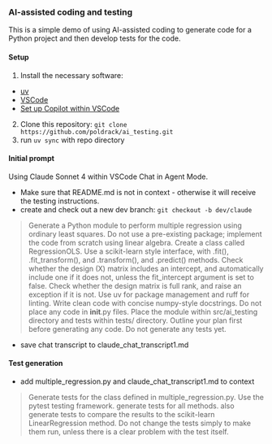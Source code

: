 ### AI-assisted coding and testing

This is a simple demo of using AI-assisted coding to generate code for a Python project and then develop tests for the code.

#### Setup

1. Install the necessary software:
  - [uv](https://docs.astral.sh/uv/getting-started/installation/)
  - [VSCode](https://code.visualstudio.com/download)
  - [Set up Copilot within VSCode](https://code.visualstudio.com/docs/copilot/setup)
2. Clone this repository: `git clone https://github.com/poldrack/ai_testing.git`
3. run `uv sync` with repo directory


#### Initial prompt

Using Claude Sonnet 4 within VSCode Chat in Agent Mode.

- Make sure that README.md is not in context - otherwise it will receive the testing instructions.
- create and check out a new dev branch: `git checkout -b dev/claude`

> Generate a Python module to perform multiple regression using ordinary least squares.  Do not use a pre-existing package; implement the code from scratch using linear algebra. Create a class called RegressionOLS. Use a scikit-learn style interface, with .fit(), .fit_transform(), and .transform(), and .predict() methods.  Check whether the design (X) matrix includes an intercept, and automatically include one if it does not, unless the fit_intercept argument is set to false. Check whether the design matrix is full rank, and raise an exception if it is not.  Use uv for package management and ruff for linting. Write clean code with concise numpy-style docstrings.  Do not place any code in __init__.py files.  Place the module within src/ai_testing directory and tests within tests/ directory.  Outline your plan first before generating any code. Do not generate any tests yet.

- save chat transcript to claude_chat_transcript1.md

#### Test generation

- add multiple_regression.py and claude_chat_transcript1.md to context

> Generate tests for the class defined in multiple_regression.py.  Use the pytest testing framework.  generate tests for all methods.  also generate tests to compare the results to the scikit-learn LinearRegression method.  Do not change the tests simply to make them run, unless there is a clear problem with the test itself.
